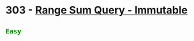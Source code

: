 # 303 - [Range Sum Query - Immutable](https://leetcode.com/problems/range-sum-query-immutable/description/) 

## <code style="color : green">Easy</code>
